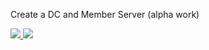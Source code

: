 Create a DC and Member Server (alpha work)


<a href="https://portal.azure.com/#create/Microsoft.Template/uri/https%3A%2F%2Fraw.githubusercontent.com%2Fryanferguson%2FAzureTemplates%2Fmaster%2FDomain%20Controller%20with%20Member%20Server%2Fazuredeploy.json" target="_blank">
    <img src="http://azuredeploy.net/deploybutton.png"/>
</a>
<a href="http://armviz.io/#/?load=https%3A%2F%2Fraw.githubusercontent.com%2Fryanferguson%2FAzureTemplates%2Fmaster%2FDomain%20Controller%20with%20Member%20Server%2Fazuredeploy.json" target="_blank">
    <img src="http://armviz.io/visualizebutton.png"/>
</a>

